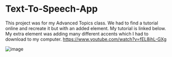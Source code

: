 # Text-To-Speech-App

This project was for my Advanced Topics class. We had to find a tutorial online and recreate it but with an added element. My tutorial is linked below. My extra element was adding many different accents which I had to download to my computer. https://www.youtube.com/watch?v=fEL8ihL-GXg

![image](https://github.com/shelbylovejoy/Text-To-Speech-App/assets/134076162/afe463ab-9cef-428d-a228-e5ffb4f639f9)
